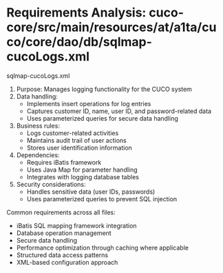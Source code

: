 # Requirements Analysis: cuco-core/src/main/resources/at/a1ta/cuco/core/dao/db/sqlmap-cucoLogs.xml

sqlmap-cucoLogs.xml
1. Purpose: Manages logging functionality for the CUCO system
2. Data handling:
   - Implements insert operations for log entries
   - Captures customer ID, name, user ID, and password-related data
   - Uses parameterized queries for secure data handling
3. Business rules:
   - Logs customer-related activities
   - Maintains audit trail of user actions
   - Stores user identification information
4. Dependencies:
   - Requires iBatis framework
   - Uses Java Map for parameter handling
   - Integrates with logging database tables
5. Security considerations:
   - Handles sensitive data (user IDs, passwords)
   - Uses parameterized queries to prevent SQL injection

Common requirements across all files:
- iBatis SQL mapping framework integration
- Database operation management
- Secure data handling
- Performance optimization through caching where applicable
- Structured data access patterns
- XML-based configuration approach